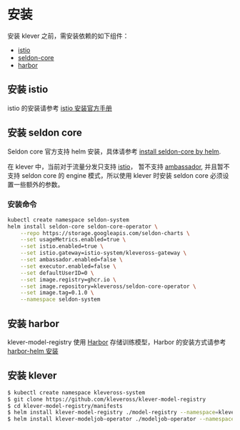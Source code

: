 # 安装

安装 klever 之前，需安装依赖的如下组件：
* [istio](https://github.com/istio/istio)
* [seldon-core](https://github.com/SeldonIO/seldon-core)
* [harbor](https://github.com/goharbor/harbor)

## 安装 istio
istio 的安装请参考 [istio 安装官方手册](https://istio.io/latest/docs/setup/install/)

## 安装 seldon core
Seldon core 官方支持 helm 安装，具体请参考 [install seldon-core by helm](https://github.com/SeldonIO/seldon-core/tree/master/helm-charts).

在 klever 中，当前对于流量分发只支持 [istio](https://github.com/istio/istio)， 暂不支持 [ambassador](https://github.com/datawire/ambassador), 并且暂不支持 seldon core 的 engine 模式，所以使用 klever 时安装 seldon core 必须设置一些额外的参数。

### 安装命令
```bash
kubectl create namespace seldon-system
helm install seldon-core seldon-core-operator \
    --repo https://storage.googleapis.com/seldon-charts \
    --set usageMetrics.enabled=true \
    --set istio.enabled=true \
    --set istio.gateway=istio-system/kleveross-gateway \
    --set ambassador.enabled=false \
    --set executor.enabled=false \
    --set defaultUserID=0 \
    --set image.registry=ghcr.io \
    --set image.repository=kleveross/seldon-core-operator \
    --set image.tag=0.1.0 \
    --namespace seldon-system
```

## 安装 harbor
klever-model-registry 使用 [Harbor](https://github.com/goharbor/harbor) 存储训练模型，Harbor 的安装方式请参考 [harbor-helm 安装](https://github.com/goharbor/harbor-helm)

## 安装 klever
```bash
$ kubectl create namespace kleveross-system
$ git clone https://github.com/kleveross/klever-model-registry
$ cd klever-model-registry/manifests
$ helm install klever-model-registry ./model-registry --namespace=kleveross-system --set ormb.domain={harbor address} --set externalAddress={model-registry-external-address} --set service.nodePort={port}
$ helm install klever-modeljob-operator ./modeljob-operator --namespace=kleveross-system --set ormb.domain={harbor address} --set model.registry.address={model-registry-internal-address}
```
